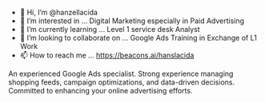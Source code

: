 - 👋 Hi, I’m @hanzellacida
- 👀 I’m interested in ... Digital Marketing especially in Paid Advertising
- 🌱 I’m currently learning ... Level 1 service desk Analyst
- 💞️ I’m looking to collaborate on ... Google Ads Training in Exchange of L1 Work
- 📫 How to reach me ... https://beacons.ai/hanslacida

An experienced Google Ads specialist. Strong experience managing shopping feeds, campaign optimizations, and data-driven decisions. Committed to enhancing your online advertising efforts.
